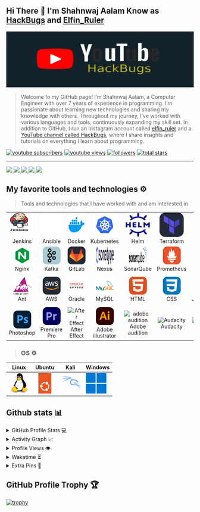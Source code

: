 ## Hi There 👋 I'm Shahnwaj Aalam Know as <a href="https://www.youtube.com/@HackBugs">HackBugs</a> and <a href="https://www.instagram.com/elfin_ruler/">Elfin_Ruler</a>

<!-- ## Recent GitHub Activity ✅ -->
<td align="center" width="300">
<!--         <img src="https://github.com/HackBugs/HackBugs/blob/main/assets/HackBugs-YouTube.svg" alt="icon" width="800" height="150" /> -->
        <a href="https://www.youtube.com/channel/UCk-s0wPeBVNoSUCukD5x9iQ">
    <img src="https://github.com/HackBugs/HackBugs/blob/main/assets/HackBugs-YouTube.svg" alt="icon" width="800" height="150" />
</a>



<p align="justify">
<p>
        
>Welcome to my GitHub page!
I’m Shahnwaj Aalam, a Computer Engineer with over 7 years of experience in programming. I’m passionate about learning new technologies and sharing my knowledge with others. Throughout my journey, I’ve worked with various languages and tools, continuously expanding my skill set. In addition to GitHub, I run an Instagram account called [elfin_ruler](https://www.instagram.com/elfin_ruler/) and a [YouTube channel called HackBugs](https://www.youtube.com/@hackbugs), where I share insights and tutorials on everything I learn about programming.
</p>

<!-- https://custom-icon-badges.demolab.com/ --> <!-- custom icons -->

   <p align="left">
      <a href="https://www.youtube.com/c/HackBugs?sub_confirmation=1">
         <img alt="youtube subscribers" title="Subscribe to my YouTube channel" src="https://custom-icon-badges.demolab.com/youtube/channel/subscribers/UCk-s0wPeBVNoSUCukD5x9iQ?color=%23E05D44&label=SUBSCRIBE&logo=video&logoColor=white&style=for-the-badge&labelColor=CE4630"/></a> 
      <a href="https://www.youtube.com/c/HackBugs">
         <img alt="youtube views" title="YouTube views" src="https://custom-icon-badges.demolab.com/youtube/channel/views/UCk-s0wPeBVNoSUCukD5x9iQ?color=%23E1AD0E&logo=eye&logoColor=white&style=for-the-badge&labelColor=C79600"/></a> 
      <a href="https://github.com/HackBugs?tab=followers">
         <img alt="followers" title="Follow me on Github" src="https://custom-icon-badges.demolab.com/github/followers/HackBugs?color=236ad3&labelColor=1155ba&style=for-the-badge&logo=person-add&label=Follow&logoColor=white"/></a>
      <a href="https://github.com/HackBugs?tab=repositories&sort=stargazers">
         <img alt="total stars" title="Total stars on GitHub" src="https://custom-icon-badges.demolab.com/github/stars/HackBugs?color=55960c&style=for-the-badge&labelColor=488207&logo=star"/></a>
   </p>

<hr>

<div align="justify">
<a href="https://www.instagram.com/elfin_ruler/">
<img src="https://img.shields.io/badge/Instagram-%23E4405F.svg?style=for-the-badge&logo=Instagram&logoColor=white">
</a>
<!--  &nbsp;&nbsp;&nbsp;&nbsp;&nbsp;&nbsp;&nbsp;&nbsp; -->
<a href="https://www.youtube.com/@HackBugs">
<img src="https://img.shields.io/badge/YouTube-FF0000?style=for-the-badge&logo=youtube&logoColor=white">
</a>
<!-- &nbsp;&nbsp;&nbsp;&nbsp;&nbsp;&nbsp;&nbsp;&nbsp; -->
<a href="https://www.linkedin.com/in/shahnwaj-aalam-87a58020b/">
<img src="https://img.shields.io/badge/Linkedin-%231DA1F2.svg?style=for-the-badge&logo=Linkedin&logoColor=white">
</a>
<!-- &nbsp;&nbsp;&nbsp;&nbsp;&nbsp;&nbsp;&nbsp;&nbsp; -->
<a href="https://t.me/HackBugs">
<img src="https://img.shields.io/badge/telegram-2CA5E0?style=for-the-badge&logo=telegram&logoColor=white">
<!-- </a>
&nbsp;&nbsp;&nbsp;&nbsp;&nbsp;&nbsp;&nbsp;&nbsp; -->
<a href="https://github.com/HackBugs">
<img src="https://img.shields.io/badge/gitlab-330F63?style=for-the-badge&logo=gitlab&logoColor=white">
</a>
</div>

## My favorite tools and technologies ⚙️

> Tools and technologies that I have worked with and am interested in
<!-- Box Number -1 -->
<table>
  <tr>
    <td align="center" width="96">
        <img src="https://github.com/HackBugs/HackBugs/blob/main/assets/Jenkins.gif" alt="icon" width="65" height="65" />
      <br>Jenkins
    </td>
    <td align="center" width="96">
      <a href="">
        <img src="https://github.com/HackBugs/HackBugs/blob/main/assets/Ansible.gif" alt="icon" width="65" height="65" />
      </a>
      <br>Ansible
    </td>
    <td align="center" width="96">
        <img src="https://github.com/HackBugs/HackBugs/blob/main/assets/docker-icon.svg" alt="icon" width="65" height="65" />
      <br>Docker
    </td>
    <td align="center" width="96">
        <img src="https://github.com/HackBugs/HackBugs/blob/main/assets/Kubernets.gif" alt="icon" width="65" height="65" />
      <br>Kubernetes
    </td>
       <td align="center" width="96">
        <img src="https://github.com/HackBugs/HackBugs/blob/main/assets/helm.svg" alt="icon" width="65" height="65" />
      <br>Helm
    </td>
       <td align="center" width="96">
        <img src="https://github.com/HackBugs/HackBugs/blob/main/assets/Terraform.svg" width="65" height="65" alt="Terraform" />
      <br>Terraform
    </td>
          <td align="center" width="96">
        <img src="https://github.com/HackBugs/HackBugs/blob/main/assets/Nagios-Logo.svg" width="65" height="65" alt="Nagios" />
      <br>Nagios
    </td>
          <td align="center" width="96">
        <img src="https://github.com/HackBugs/HackBugs/blob/main/assets/Git.svg" width="65" height="65" alt="Git" />
      <br>Git
    </td>
    <td align="center" width="96">
        <img src="https://github.com/HackBugs/HackBugs/blob/main/assets/github-icon.svg" alt="icon" width="50" height="50" />
      <br>GitHub
    </td>
  </tr>

  <!-- Box Number -2 -->
  
  <tr>
    <td align="center" width="96">
        <img src="https://github.com/HackBugs/HackBugs/blob/main/assets/nginx-icon.svg" width="48" height="48" alt="Nginx" />
      <br>Nginx
    </td>
    <td align="center"  width="96">
        <img src="https://github.com/HackBugs/HackBugs/blob/main/icons-2/Kafka.svg" width="48" height="48" alt="Kafka" />
      <br>Kafka
    </td>
    <td align="center"  width="96">
        <img src="https://github.com/HackBugs/HackBugs/blob/main/assets/GitLab.svg" width="48" height="48" alt="GitLab" />
      <br>GitLab
    </td>
    <td align="center" width="96">
        <img src="https://github.com/HackBugs/HackBugs/blob/main/assets/Nexus.webp" width="48" height="48" alt="Nexus" />
      <br>Nexus
    </td>
    <td align="center"  width="96">
        <img src="https://github.com/HackBugs/HackBugs/blob/main/assets/SonarQube.svg" width="48" height="48" alt="SonarQube" />
      <br>SonarQube
    </td>
    <td align="center" width="96">
        <img src="https://github.com/HackBugs/HackBugs/blob/main/assets/Prometheus.svg" width="48" height="48" alt="Prometheus" />
      <br>Prometheus
    </td>
        <td align="center" width="96">
        <img src="https://github.com/HackBugs/HackBugs/blob/main/assets/Grafana-Dark.svg" width="48" height="48" alt="Grafana" />
      <br>Grafana
    </td>
        <td align="center" width="96">
        <img src="https://github.com/HackBugs/HackBugs/blob/main/assets/Progress-Chef.svg" width="48" height="48" alt="Chef" />
      <br>Chef
    </td>
            <td align="center" width="96">
        <img src="https://github.com/HackBugs/HackBugs/blob/main/assets/Maven.svg" width="48" height="48" alt="Maven" />
      <br>Maven
    </td>
  </tr>

  <!-- Box Number -3 -->
  
   <tr>
    <td align="center" width="96">
        <img src="https://github.com/HackBugs/HackBugs/blob/main/assets/Apache-Ant.svg.png" width="48" height="48" alt="Ant" />
      <br>Ant
    </td>
        <td align="center" width="96">
        <img src="https://github.com/HackBugs/HackBugs/blob/main/assets/AWS.svg" width="48" height="48" alt="AWS" />
      <br>AWS
    </td>
            <td align="center" width="96">
        <img src="https://github.com/HackBugs/HackBugs/blob/main/assets/Oracle.png" width="48" height="48" alt="Oracle" />
      <br>Oracle
    </td>
    <td align="center" width="96">
        <img src="https://github.com/HackBugs/HackBugs/blob/main/assets/mysql.svg" width="48" height="48" alt="MySQL" />
      <br>MySQL
    </td>
    <td align="center" width="96">
        <img src="https://github.com/HackBugs/HackBugs/blob/main/assets/HTML.svg" width="48" height="48" alt="HTML" />
      <br>HTML
    </td>
    <td align="center" width="96">
        <img src="https://github.com/HackBugs/HackBugs/blob/main/assets/css.svg" width="48" height="48" alt="CSS" />
      <br>CSS
    </td>
    <td align="center" width="96">
        <img src="https://github.com/HackBugs/HackBugs/blob/main/assets/JavaScript.svg" width="48" height="48" alt="JavaScript" />
      <br>JavaScript
    </td>
    <td align="center" width="96">
        <img src="https://github.com/HackBugs/HackBugs/blob/main/assets/Apache_tomcat.svg" width="48" height="48" alt="Apache Tomcat" />
      <br>Apache Tomcat
    </td>
    <td align="center" width="96">
        <img src="https://github.com/HackBugs/HackBugs/blob/main/assets/ubuntu-original.svg" width="40" height="40" alt="dart" />
      <br>Ubuntu
    </td>
  </tr>

<!-- Box Number -4 -->

   <tr>
    <td align="center" width="96">
        <img src="https://github.com/HackBugs/HackBugs/blob/main/assets/Photoshop.svg" width="48" height="48" alt="Photoshop" />
      <br>Photoshop
    </td>
        <td align="center" width="96">
        <img src="https://github.com/HackBugs/HackBugs/blob/main/assets/Premiere-pro.svg" width="48" height="48" alt="" />
      <br>Premiere Pro
    </td>
            <td align="center" width="96">
        <img src="https://github.com/HackBugs/HackBugs/blob/main/assets/adobe_after_effects.svg" width="48" height="48" alt="After Effect" />
      <br>After Effect
    </td>
    <td align="center" width="96">
        <img src="https://github.com/HackBugs/HackBugs/blob/main/assets/Adobe-Illustrator.svg" width="48" height="48" alt="adobe illustrator" />
      <br>Adobe illustrator 
    </td>
    <td align="center" width="96">
        <img src="https://github.com/HackBugs/HackBugs/blob/main/assets/adobe_audition.svg" width="48" height="48" alt="adobe audition" />
      <br>Adobe audition
    </td>
    <td align="center" width="96">
        <img src="https://github.com/HackBugs/HackBugs/blob/main/assets/audacity.svg" width="48" height="48" alt="Audacity" />
      <br>Audacity
    </td>
    <td align="center" width="96">
        <img src="https://github.com/HackBugs/HackBugs/blob/main/assets/blender_3d.svg" width="48" height="48" alt="Blender" />
      <br>Blender
    </td>
    <td align="center" width="96">
        <img src="https://github.com/HackBugs/HackBugs/blob/main/assets/fl_studio.svg" width="48" height="48" alt="fl studio" />
      <br>fl studio
    </td>
    <td align="center" width="96">
        <img src="https://github.com/HackBugs/HackBugs/blob/main/assets/Mixcroft.jpeg" width="40" height="40" alt="Mixcraft" />
      <br>Mixcraft
    </td>
 </tr>
 </table>

> ### OS ⚙️

| Linux | Ubuntu | Kali | Windows |
|-------|--------|------|---------|
| <img src="https://github.com/HackBugs/HackBugs/blob/main/assets/linux-original.svg" title="Linux" alt="Linux" width="55" height="55"/> | <img src="https://github.com/HackBugs/HackBugs/blob/main/assets/ubuntu-original.svg" title="Ubuntu" alt="Ubuntu" width="55" height="55"/> | <img src="https://github.com/HackBugs/HackBugs/blob/main/assets/kalilinux.svg" title="Kali" alt="Kali" width="55" height="55"/> | <img src="https://github.com/HackBugs/HackBugs/blob/main/assets/windows11-original.svg" title="Windows" alt="Windows" width="55" height="55"/> |



## Github stats 📊

<details>
  <summary>GitHub Profile Stats 💻</summary>
  <br/>
  <br/>
</details>

<details>
  <summary>Activity Graph 📈</summary>
  <br/>
</details>

<details>
  <summary>Profile Views 👁️</summary>
  <br/>
</details>

<details>
  <summary>Wakatime ⏳</summary>
  <br/>
</details>

<details>
  <summary>Extra Pins 📌</summary>
  <br/> 
</a>
  <br/>
  <br/>
</a>
</details>

## GitHub Profile Trophy 🏆

[![trophy](https://github-profile-trophy.vercel.app/?username=rzashakeri&row=1&margin-w=40)](https://github.com/ryo-ma/github-profile-trophy)

<!--
**HackBugs/HackBugs** is a ✨ _special_ ✨ repository because its `README.md` (this file) appears on your GitHub profile.

Here are some ideas to get you started:

- 🔭 I’m currently working on ...
- 🌱 I’m currently learning ...
- 👯 I’m looking to collaborate on ...
- 🤔 I’m looking for help with ...
- 💬 Ask me about ...
- 📫 How to reach me: ...
- 😄 Pronouns: ...
- ⚡ Fun fact: ...
-->
